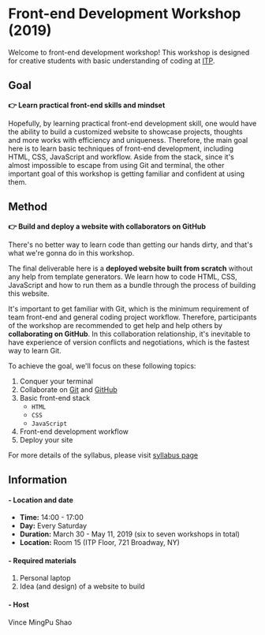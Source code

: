 # Front-end Development Workshop (2019)

Welcome to front-end development workshop! This workshop is designed for creative students with basic understanding of coding at [ITP](https://tisch.nyu.edu/itp).


## Goal

**👉 Learn practical front-end skills and mindset**

Hopefully, by learning practical front-end development skill, one would have the ability to build a customized website to showcase projects, thoughts and more works with efficiency and uniqueness. Therefore, the main goal here is to learn basic techniques of front-end development, including HTML, CSS, JavaScript and workflow. Aside from the stack, since it's almost impossible to escape from using Git and terminal, the other important goal of this workshop is getting familiar and confident at using them.


## Method

**👉 Build and deploy a website with collaborators on GitHub**

There's no better way to learn code than getting our hands dirty, and that's what we're gonna do in this workshop.

The final deliverable here is a **deployed website built from scratch** without any help from template generators. We learn how to code HTML, CSS, JavaScript and how to run them as a bundle through the process of building this website.

It's important to get familiar with Git, which is the minimum requirement of team front-end and general coding project workflow. Therefore, participants of the workshop are recommended to get help and help others by **collaborating on GitHub**. In this collaboration relationship, it's inevitable to have experience of version conflicts and negotiations, which is the fastest way to learn Git.

To achieve the goal, we'll focus on these following topics:

1. Conquer your terminal
2. Collaborate on [Git](https://git-scm.com/) and [GitHub](https://github.com/)
3. Basic front-end stack
	- `HTML`
	- `CSS`
	- `JavaScript`
4. Front-end development workflow
5. Deploy your site

For more details of the syllabus, please visit [syllabus page](itp-front-end/syllabus)


## Information

#### - Location and date

- **Time:** 14:00 - 17:00
- **Day:** Every Saturday
- **Duration:** March 30 - May 11, 2019 (six to seven workshops in total)
- **Location:** Room 15 (ITP Floor, 721 Broadway, NY)

#### - Required materials

1. Personal laptop
2. Idea (and design) of a website to build

#### - Host

Vince MingPu Shao

